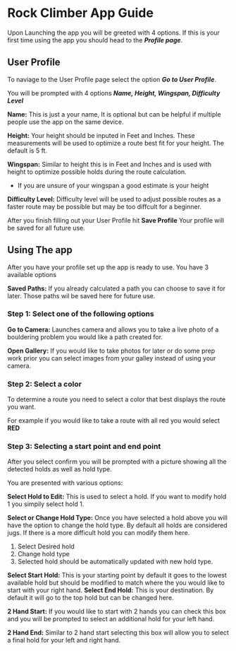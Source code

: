 # Rock Climber App Guide
Upon Launching the app you will be greeted with 4 options. 
If this is your first time using the app you should head to the ***Profile page***.
## User Profile
To naviage to the User Profile page select the option ***Go to User Profile***.

You will be prompted with 4 options ***Name, Height, Wingspan, Difficulty Level***

**Name:** This is just a your name, It is optional but can be helpful if multiple people use the app on the same device.

**Height:** Your height should be inputed in Feet and Inches. These measurements will be used to optimize a route best fit for your height. The default is 5 ft.

**Wingspan:** Similar to height this is in Feet and Inches and is used with height to optimize possible holds during the route calculation. 
- If you are unsure of your wingspan a good estimate is your height

**Difficulty Level:** Difficulty level will be used to adjust possible routes as a faster route may be possible but may be too diffcult for a beginner. 

After you finish filling out your User Profile hit **Save Profile** Your profile will be saved for all future use.

## Using The app
After you have your profile set up the app is ready to use. You have 3 available options

**Saved Paths:** If you already calculated a path you can choose to save it for later. Those paths wil be saved here for future use. 
### Step 1: Select one of the following options
**Go to Camera:** Launches camera and allows you to take a live photo of a bouldering problem you would like a path created for.

**Open Gallery:** If you would like to take photos for later or do some prep work prior you can select images from your galley instead of using your camera.

### Step 2: Select a color
To determine a route you need to select a color that best displays the route you want.

For example if you would like to take a route with all red you would select **RED**

### Step 3: Selecting a start point and end point
After you select confirm you will be prompted with a picture showing all the detected holds as well as hold type.

You are presented with various options:

**Select Hold to Edit:** This is used to select a hold. If you want to modify hold 1 you simpily select hold 1.

**Select or Change Hold Type:** Once you have selected a hold above you will have the option to change the hold type. By default all holds are considered jugs. If there is a more difficult hold you can modify them here.
1. Select Desired hold 
2. Change hold type
3. Selected hold should be automatically updated with new hold type.

**Select Start Hold:** This is your starting point by default it goes to the lowest available hold but should be modified to match where the you would like to start with your right hand.
**Select End Hold:** This is your destination. By default it will go to the top hold but can be changed here.

**2 Hand Start:** If you would like to start with 2 hands you can check this box and you will be prompted to select an additional hold for your left hand. 

**2 Hand End:** Similar to 2 hand start selecting this box will allow you to select a final hold for your left and right hand. 
